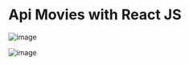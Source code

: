# Api Movies with React JS

![image](https://user-images.githubusercontent.com/77743378/182514838-0c800fe9-541f-4cbc-8ffe-22ce38f71a74.png)


![image](https://user-images.githubusercontent.com/77743378/182514666-708d3dd0-cdff-4e2b-8da9-73c94a120ede.png)
